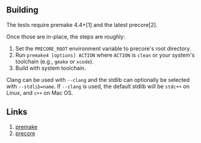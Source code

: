 
## Building

The tests require premake 4.4+[1] and the latest precore[2].

Once those are in-place, the steps are roughly:

1. Set the `PRECORE_ROOT` environment variable to precore's root
directory.
2. Run `premake4 [options] ACTION` where `ACTION` is `clean` or your
system's toolchain (e.g., `gmake` or `xcode`).
3. Build with system toolchain.

Clang can be used with `--clang` and the stdlib can optionally be
selected with `--stdlib=name`. If `--clang` is used, the default
stdlib will be `stdc++` on Linux, and `c++` on Mac OS. 

## Links

1. [premake](http://industriousone.com/premake)
2. [precore](https://github.com/komiga/precore)

